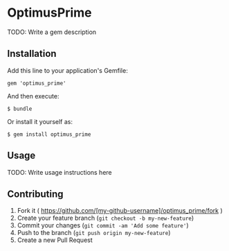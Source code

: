 # OptimusPrime

TODO: Write a gem description

## Installation

Add this line to your application's Gemfile:

    gem 'optimus_prime'

And then execute:

    $ bundle

Or install it yourself as:

    $ gem install optimus_prime

## Usage

TODO: Write usage instructions here

## Contributing

1. Fork it ( https://github.com/[my-github-username]/optimus_prime/fork )
2. Create your feature branch (`git checkout -b my-new-feature`)
3. Commit your changes (`git commit -am 'Add some feature'`)
4. Push to the branch (`git push origin my-new-feature`)
5. Create a new Pull Request
